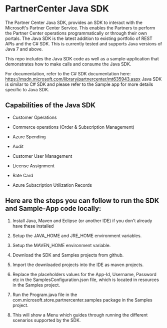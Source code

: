 ﻿# PartnerCenter Java SDK

The Partner Center Java SDK, provides an SDK to interact with the Microsoft's Partner Center Service. This enables the Partners to perform the Partner Center operations programmatically or through their own portals. The Java SDK is the latest addition to existing portfolio of REST APIs and the C# SDK. This is currently tested and supports Java versions of Java 7 and above. 

This repo includes the Java SDK code as well as a sample-application that demonstrates how to make calls and consume the Java SDK.

For documentation, refer to the C# SDK documentation here:
https://msdn.microsoft.com/library/partnercenter/mt635943.aspx 
Java SDK is similar to C# SDK and please refer to the Sample app for more details specific to Java SDK.

## Capabilities of the Java SDK

* Customer Operations

* Commerce operations (Order & Subscription Management)

* Azure Spending 

* Audit 

* Customer User Management

* License Assignment 

* Rate Card  

* Azure Subscription Utilization Records

## Here are the steps you can follow to run the SDK and Sample-App code locally:

1. Install Java, Maven and Eclipse (or another IDE) if you don't already have these installed

2. Setup the JAVA_HOME and JRE_HOME environment variables.

3. Setup the MAVEN_HOME environment variable.

4. Download the SDK and Samples projects from github.

5. Import the downloaded projects into the IDE as maven projects.

6. Replace the placeholders values for the App-Id, Username, Password etc in the SamplesConfiguration.json file, which is located in resources in the Samples project.

7. Run the Program.java file in the com.microsoft.store.partnercenter.samples package in the Samples project.

8. This will show a Menu which guides through running the different scenarios supported by the SDK.
